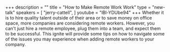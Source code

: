 +++
description = ""
title = "How to Make Remote Work Work"
type = "new-talk"
speakers = [
        "jerry-cattell",
]
youtube = "lBl-YDUbe94"
+++
Whether it is to hire quality talent outside of their area or to save money on office space, more companies are considering remote workers. However, you can't just hire a remote employee, plug them into a team, and expect them to be successful. This ignite will provide some tips on how to navigate some of the issues you may experience when adding remote workers to your company.
